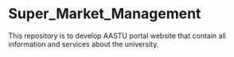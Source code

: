 # Super_Market_Management

This repository is to develop AASTU portal  website that contain all information and services about the university.
